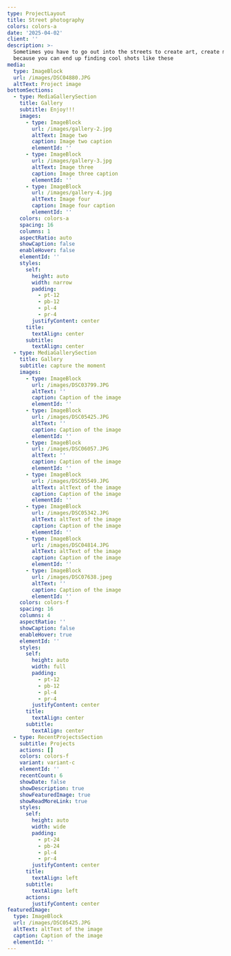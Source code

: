 ```yaml
---
type: ProjectLayout
title: Street photography
colors: colors-a
date: '2025-04-02'
client: ''
description: >-
  Sometimes you have to go out into the streets to create art, create moments
  because you can end up finding cool shots like these
media:
  type: ImageBlock
  url: /images/DSC04880.JPG
  altText: Project image
bottomSections:
  - type: MediaGallerySection
    title: Gallery
    subtitle: Enjoy!!!
    images:
      - type: ImageBlock
        url: /images/gallery-2.jpg
        altText: Image two
        caption: Image two caption
        elementId: ''
      - type: ImageBlock
        url: /images/gallery-3.jpg
        altText: Image three
        caption: Image three caption
        elementId: ''
      - type: ImageBlock
        url: /images/gallery-4.jpg
        altText: Image four
        caption: Image four caption
        elementId: ''
    colors: colors-a
    spacing: 16
    columns: 1
    aspectRatio: auto
    showCaption: false
    enableHover: false
    elementId: ''
    styles:
      self:
        height: auto
        width: narrow
        padding:
          - pt-12
          - pb-12
          - pl-4
          - pr-4
        justifyContent: center
      title:
        textAlign: center
      subtitle:
        textAlign: center
  - type: MediaGallerySection
    title: Gallery
    subtitle: capture the moment
    images:
      - type: ImageBlock
        url: /images/DSC03799.JPG
        altText: ''
        caption: Caption of the image
        elementId: ''
      - type: ImageBlock
        url: /images/DSC05425.JPG
        altText: ''
        caption: Caption of the image
        elementId: ''
      - type: ImageBlock
        url: /images/DSC06057.JPG
        altText: ''
        caption: Caption of the image
        elementId: ''
      - type: ImageBlock
        url: /images/DSC05549.JPG
        altText: altText of the image
        caption: Caption of the image
        elementId: ''
      - type: ImageBlock
        url: /images/DSC05342.JPG
        altText: altText of the image
        caption: Caption of the image
        elementId: ''
      - type: ImageBlock
        url: /images/DSC04814.JPG
        altText: altText of the image
        caption: Caption of the image
        elementId: ''
      - type: ImageBlock
        url: /images/DSC07638.jpeg
        altText: ''
        caption: Caption of the image
        elementId: ''
    colors: colors-f
    spacing: 16
    columns: 4
    aspectRatio: ''
    showCaption: false
    enableHover: true
    elementId: ''
    styles:
      self:
        height: auto
        width: full
        padding:
          - pt-12
          - pb-12
          - pl-4
          - pr-4
        justifyContent: center
      title:
        textAlign: center
      subtitle:
        textAlign: center
  - type: RecentProjectsSection
    subtitle: Projects
    actions: []
    colors: colors-f
    variant: variant-c
    elementId: ''
    recentCount: 6
    showDate: false
    showDescription: true
    showFeaturedImage: true
    showReadMoreLink: true
    styles:
      self:
        height: auto
        width: wide
        padding:
          - pt-24
          - pb-24
          - pl-4
          - pr-4
        justifyContent: center
      title:
        textAlign: left
      subtitle:
        textAlign: left
      actions:
        justifyContent: center
featuredImage:
  type: ImageBlock
  url: /images/DSC05425.JPG
  altText: altText of the image
  caption: Caption of the image
  elementId: ''
---
```

